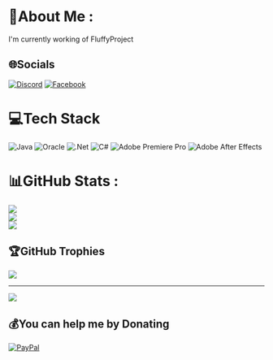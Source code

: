 # 💫About Me :
I'm currently working of FluffyProject

## 🌐Socials
[![Discord](https://img.shields.io/badge/Discord-%237289DA.svg?logo=discord&logoColor=white)](htttps://discord.gg/bHhPqQebJ5) [![Facebook](https://img.shields.io/badge/Facebook-%231877F2.svg?logo=Facebook&logoColor=white)](https://facebook.com/krzysztof.kondrasiuk.7) 

# 💻Tech Stack
![Java](https://img.shields.io/badge/java-%23ED8B00.svg?style=flat&logo=java&logoColor=white) ![Oracle](https://img.shields.io/badge/Oracle-F80000?style=flat&logo=oracle&logoColor=white) ![.Net](https://img.shields.io/badge/.NET-5C2D91?style=flat&logo=.net&logoColor=white) ![C#](https://img.shields.io/badge/c%23-%23239120.svg?style=flat&logo=c-sharp&logoColor=white) ![Adobe Premiere Pro](https://img.shields.io/badge/Adobe%20Premiere%20Pro-9999FF.svg?style=flat&logo=Adobe%20Premiere%20Pro&logoColor=white) ![Adobe After Effects](https://img.shields.io/badge/Adobe%20After%20Effects-9999FF.svg?style=flat&logo=Adobe%20After%20Effects&logoColor=white)
# 📊GitHub Stats :
![](https://github-readme-stats.vercel.app/api?username=KrzodkieweKpl&theme=dark&hide_border=true&include_all_commits=true&count_private=false)<br/>
![](https://github-readme-streak-stats.herokuapp.com/?user=KrzodkieweKpl&theme=dark&hide_border=true)<br/>
![](https://github-readme-stats.vercel.app/api/top-langs/?username=KrzodkieweKpl&theme=dark&hide_border=true&include_all_commits=true&count_private=false&layout=compact)

## 🏆GitHub Trophies
![](https://github-profile-trophy.vercel.app/?username=KrzodkieweKpl&theme=radical&no-frame=false&no-bg=false&margin-w=4)

---
[![](https://visitcount.itsvg.in/api?id=KrzodkieweKpl&icon=0&color=0)](https://visitcount.itsvg.in)

  ## 💰You can help me by Donating
  [![PayPal](https://img.shields.io/badge/PayPal-00457C?style=for-the-badge&logo=paypal&logoColor=white)](https://paypal.me/krzodkiewekpl) 

